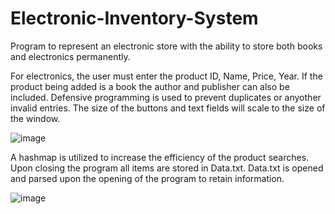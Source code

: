 # Electronic-Inventory-System
Program to represent an electronic store with the ability to store both books and electronics permanently.


For electronics, the user must enter the product ID, Name, Price, Year. If the product being added is a book the author and publisher can also be included. Defensive programming is used to prevent duplicates or anyother invalid entries. The size of the buttons and text fields will scale to the size of the window.


![image](https://i.imgur.com/zDOH1B9.png)


A hashmap is utilized to increase the efficiency of the product searches. Upon closing the program all items are stored in Data.txt. Data.txt is opened and parsed upon the opening of the program to retain information.


![image](https://i.imgur.com/IzUAunn.png)
